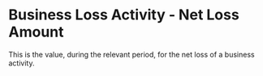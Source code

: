 # Business Loss Activity - Net Loss Amount
This is the value, during the relevant period, for the net loss of a business activity.